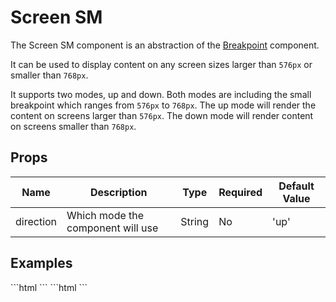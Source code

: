 # Screen SM

The Screen SM component is an abstraction of the [Breakpoint](../) component. 

It can be used to display content on any screen sizes larger than `576px` or smaller than `768px`.

It supports two modes, up and down. Both modes are including the small breakpoint which ranges from `576px` to `768px`. The up mode will render the content on screens larger than `576px`. The down mode will render content on screens smaller than `768px`.

## Props

| Name      | Description                       | Type   | Required | Default Value |
|-----------|-----------------------------------|--------|----------|---------------|
| direction | Which mode the component will use | String | No       | 'up'          |

## Examples
<CodeBlock>
```html
<template>
    <screen-sm>
        <p>This text is only visible on screens larger than 576px.</p>
    </screen-sm>
</template>
```
</CodeBlock>

<CodeBlock>
```html
<template>
    <screen-sm direction="down">
        <p>This text is only visible on screens smaller than 768px.</p>
    </screen-sm>
</template>
```
</CodeBlock>

